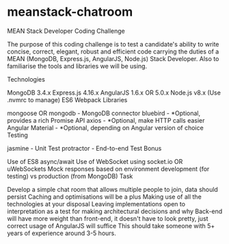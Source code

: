 # meanstack-chatroom

MEAN Stack Developer Coding Challenge

The purpose of this coding challenge is to test a candidate's ability to write concise, correct, elegant, robust and efficient code carrying the duties of a MEAN (MongoDB, Express.js, AngularJS, Node.js) Stack Developer. Also to familiarise the tools and libraries we will be using.

Technologies

MongoDB 3.4.x
Express.js 4.16.x
AngularJS 1.6.x OR 5.0.x
Node.js v8.x (Use .nvmrc to manage)
ES6
Webpack
Libraries

mongoose OR mongodb - MongoDB connector
bluebird - *Optional, provides a rich Promise API
axios - *Optional, make HTTP calls easier
Angular Material - *Optional, depending on Angular version of choice
Testing

jasmine - Unit Test
protractor - End-to-end Test
Bonus

Use of ES8 async/await
Use of WebSocket using socket.io OR uWebSockets
Mock responses based on environment development (for testing) vs production (from MongoDB)
Task

Develop a simple chat room that allows multiple people to join, data should persist
Caching and optimisations will be a plus
Making use of all the technologies at your disposal
Leaving implementations open to interpretation as a test for making architectural decisions and why
Back-end will have more weight than front-end, it doesn't have to look pretty, just correct usage of AngularJS will suffice
This should take someone with 5+ years of experience around 3-5 hours.
